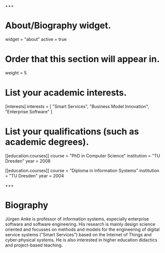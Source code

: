 +++
# About/Biography widget.
widget = "about"
active = true

# Order that this section will appear in.
weight = 5

# List your academic interests.
[interests]
  interests = [
    "Smart Services",
    "Business Model Innovation",
    "Enterprise Software"
  ]

# List your qualifications (such as academic degrees).
[[education.courses]]
  course = "PhD in Computer Science"
  institution = "TU Dresden"
  year = 2008

[[education.courses]]
  course = "Diploma in Information Systems"
  institution = "TU Dresden"
  year = 2004

+++

# Biography

Jürgen Anke is professor of information systems, especially enterprise software and software engineering. His research is mainly design science oriented and focusses on methods and models for the engineering of digital service systems ("Smart Services") based on the Internet of Things and cyber-physical systems. He is also interested in higher education didactics and project-based teaching.
